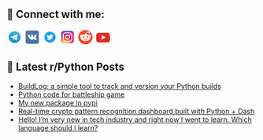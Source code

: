 ## 🔎 Connect with me:
[<img src="https://github.com/bullbesh/bullbesh/blob/main/images/Telegram.png" width="32" height="32" />](https://t.me/bullbesh)
[<img src="https://github.com/bullbesh/bullbesh/blob/main/images/VK.png" width="32" height="32" />](https://vk.com/bullbesh)
[<img src="https://github.com/bullbesh/bullbesh/blob/main/images/Twitter.png" width="32" height="32" />](https://twitter.com/bullbesh1)
[<img src="https://github.com/bullbesh/bullbesh/blob/main/images/Instagram.png" width="32" height="32" />](https://www.instagram.com/bullbesh)
[<img src="https://github.com/bullbesh/bullbesh/blob/main/images/Reddit.png" width="32" height="32" />](https://www.reddit.com/user/bullbesh)
[<img src="https://github.com/bullbesh/bullbesh/blob/main/images/YouTube.png" width="32" height="32" />](https://www.youtube.com/channel/UCtfjRs6uzgq5mfm8S06WTcg)

## 📕 Latest r/Python Posts
<!-- BLOG-POST-LIST:START -->
- [BuildLog: a simple tool to track and version your Python builds](https://www.reddit.com/r/Python/comments/1nweuv0/buildlog_a_simple_tool_to_track_and_version_your/)
- [Python code for battleship game](https://www.reddit.com/r/Python/comments/1nweioo/python_code_for_battleship_game/)
- [My new package in pypi](https://www.reddit.com/r/Python/comments/1nwd03c/my_new_package_in_pypi/)
- [Real-time crypto pattern recognition dashboard built with Python + Dash](https://www.reddit.com/r/Python/comments/1nwb0fy/realtime_crypto_pattern_recognition_dashboard/)
- [Hello! I’m very new in tech industry and right now I went to learn. Which language should I learn?](https://www.reddit.com/r/Python/comments/1nwa9zx/hello_im_very_new_in_tech_industry_and_right_now/)
<!-- BLOG-POST-LIST:END -->
